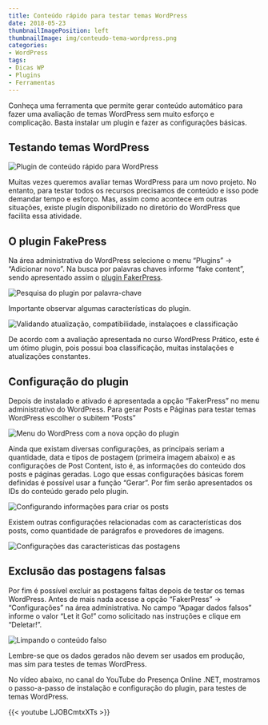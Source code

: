 ```yaml
---
title: Conteúdo rápido para testar temas WordPress
date: 2018-05-23
thumbnailImagePosition: left
thumbnailImage: img/conteudo-tema-wordpress.png
categories:
- WordPress
tags:
- Dicas WP
- Plugins
- Ferramentas
---
```

Conheça uma ferramenta que permite gerar conteúdo automático para fazer uma avaliação de temas WordPress sem muito esforço e complicação. Basta instalar um plugin e fazer as configurações básicas.

<!--more-->

## Testando temas WordPress

![Plugin de conteúdo rápido para WordPress](../../img/conteudo-tema-wordpress.png "Gerando conteúdo para WordPress")

Muitas vezes queremos avaliar temas WordPress para um novo projeto. No entanto, para testar todos os recursos precisamos de conteúdo e isso pode demandar tempo e esforço. Mas, assim como acontece em outras situações, existe plugin disponibilizado no diretório do WordPress que facilita essa atividade.

## O plugin FakePress

Na área administrativa do WordPress selecione o menu “Plugins” -> “Adicionar novo”. Na busca por palavras chaves informe “fake content”, sendo apresentado assim o [plugin FakerPress](https://wordpress.org/plugins/fakerpress/).

![Pesquisa do plugin por palavra-chave](../../img/01-pesquisa-plugin-conteudo.png "Pesquisando o plugin FakerPress no diretório do WordPress")

Importante observar algumas características do plugin.

![Validando atualização, compatibilidade, instalaçoes e classificação](../../img/02-plugin-conteudo-wp.png "Detalhes do plugin FakerPress")

De acordo com a avaliação apresentada no curso WordPress Prático, este é um ótimo plugin, pois possui boa classificação, muitas instalações e atualizações constantes.

## Configuração do plugin

Depois de instalado e ativado é apresentada a opção “FakerPress” no menu administrativo do WordPress. Para gerar Posts e Páginas para testar temas WordPress escolher o subitem “Posts”

![Menu do WordPress com a nova opção do plugin](../../img/03-opcao-menu-faker-press.png "Opção de menu FakerPress")

Ainda que existam diversas configurações, as principais seriam a quantidade, data e tipos de postagem (primeira imagem abaixo) e as configurações de Post Content, isto é, as informações do conteúdo dos posts e páginas geradas. Logo que essas configurações básicas forem definidas é possível usar a função “Gerar”. Por fim serão apresentados os IDs do conteúdo gerado pelo plugin.

![Configurando informações para criar os posts](../../img/04-gerar-postagem.png "Dados básicos para gerar postagem")

Existem outras configurações relacionadas com as características dos posts, como quantidade de parágrafos e provedores de imagens.

![Configurações das características das postagens](../../img/05-conteudo-post.png "Conteúdo do post")

## Exclusão das postagens falsas

Por fim é possível excluir as postagens faltas depois de testar os temas WordPress. Antes de mais nada acesse a opção “FakerPress” -> “Configurações” na área administrativa. No campo “Apagar dados falsos” informe o valor “Let it Go!” como solicitado nas instruções e clique em “Deletar!”.

![Limpando o conteúdo falso](../../img/06-deletar-conteudo.png "Deleção de dados falsos")

Lembre-se que os dados gerados não devem ser usados em produção, mas sim para testes de temas WordPress.

No vídeo abaixo, no canal do YouTube do Presença Online .NET, mostramos o passo-a-passo de instalação e configuração do plugin, para testes de temas WordPress.

{{< youtube LJOBCmtxXTs >}}
